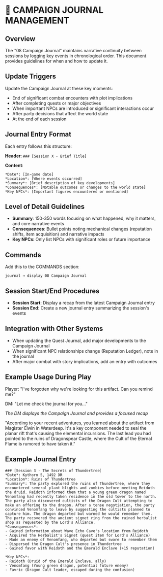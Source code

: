 # 📝 CAMPAIGN JOURNAL MANAGEMENT

## Overview
The "08 Campaign Journal" maintains narrative continuity between sessions by logging key events in chronological order. This document provides guidelines for when and how to update it.

## Update Triggers
Update the Campaign Journal at these key moments:
- End of significant combat encounters with plot implications
- After completing quests or major objectives
- When important NPCs are introduced or significant interactions occur
- After party decisions that affect the world state
- At the end of each session

## Journal Entry Format
Each entry follows this structure:

**Header**: `### [Session X - Brief Title]`

**Content**:
```
*Date*: [In-game date]  
*Location*: [Where events occurred]  
*Summary*: [Brief description of key developments]  
*Consequences*: [Notable outcomes or changes to the world state]  
*Key NPCs*: [Important figures encountered or mentioned]
```

## Level of Detail Guidelines
- **Summary**: 150-350 words focusing on what happened, why it matters, and core narrative events
- **Consequences**: Bullet points noting mechanical changes (reputation shifts, item acquisition) and narrative impacts
- **Key NPCs**: Only list NPCs with significant roles or future importance

## Commands
Add this to the COMMANDS section:
```
journal → display 08 Campaign Journal
```

## Session Start/End Procedures
- **Session Start**: Display a recap from the latest Campaign Journal entry
- **Session End**: Create a new journal entry summarizing the session's events

## Integration with Other Systems
- When updating the Quest Journal, add major developments to the Campaign Journal
- When significant NPC relationships change (Reputation Ledger), note in the journal
- After major combat with story implications, add an entry with outcomes

## Example Usage During Play

Player: "I've forgotten why we're looking for this artifact. Can you remind me?"

DM: "Let me check the journal for you..."

*The DM displays the Campaign Journal and provides a focused recap*

"According to your recent adventures, you learned about the artifact from Magister Elwin in Waterdeep. It's a key component needed to seal the planar rift that's causing the elemental incursions. The last lead you had pointed to the ruins of Dragonspear Castle, where the Cult of the Eternal Flame is rumored to have taken it."

## Example Journal Entry

```
### [Session 3 - The Secrets of Thundertree]
*Date*: Kythorn 5, 1492 DR  
*Location*: Ruins of Thundertree  
*Summary*: The party explored the ruins of Thundertree, where they encountered several plant blights and zombies before meeting Reidoth the druid. Reidoth informed them that a young green dragon named Venomfang had recently taken residence in the old tower to the north. The party also discovered cultists of the Dragon Cult attempting to make an offering to the dragon. After a tense negotiation, the party convinced Venomfang to leave by suggesting the cultists planned to capture him. The dragon departed but warned he would remember them. The party recovered the ancient signet ring from the ruined herbalist shop as requested by the Lord's Alliance.  
*Consequences*: 
- Gained information about Wave Echo Cave's location from Reidoth
- Acquired the Herbalist's Signet (quest item for Lord's Alliance)
- Made an enemy of Venomfang, who departed but swore to remember them
- Dispersed the Dragon Cult's presence in Thundertree
- Gained favor with Reidoth and the Emerald Enclave (+15 reputation)

*Key NPCs*: 
- Reidoth (Druid of the Emerald Enclave, ally)
- Venomfang (Young green dragon, potential future enemy)
- Favric (Dragon Cult leader, escaped during the confusion)
```
